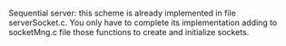 Sequential server: this scheme is already implemented in file serverSocket.c. You only have
to complete its implementation adding to socketMng.c file those functions to create and
initialize sockets.
